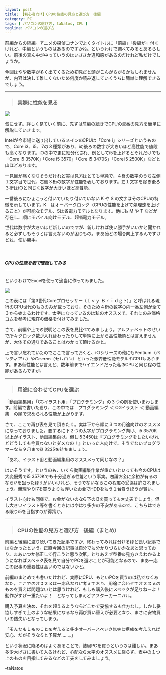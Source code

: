 ```yaml
---
layout: post
title: 【初心者向け】CPUの性能の見方と選び方　後編
category: PC
tags: [ パソコンの選び方, taNatos, CPU ]
tagline: パソコンの選び方
---
```


前編からの続編。アニメの探偵コナンでよくタイトルに「前編」「後編が」付くけれど、中編というものはあるのですかね。というわけで調べてみるとあるらしい。前後の真ん中が中っていうのはいささか違和感があるのだけれど私だけでしょうか。

今回はやや数字が多く出てくるため初見だと頭がこんがらがるかもしれませんが、内容は決して難しくないため何度か読み返していくうちに簡単に理解できるでしょう。

 

----------
> ### 実際に性能を見る ###

![](http://cloud.github.com/downloads/moto-net/moto-net.github.com/CPU_02_c.png)

気にせず。詳しく見ていく前に、先ずは前編の続きでCPUの型番の見方を簡単に解説していきます。

Intelが今市場に送り出しているメインのCPUは「Core i」シリーズというもので、Core i3、i5、i7の３種類があり、iの後ろの数字が大きいほど高性能で値段も高くなります。i○の中で更に細分化され、例としてi5を上げるとそれだけでも「Core i5 3570K」「Core i5 3570」「Core i5 3470S」「Core i5 2500K」などと山ほどあります。

一見目が痛くなりそうだけれど実は見方はとても単純で、４桁の数字のうち左側１文字目で世代、右側３桁の数字が性能を表しております。左１文字を除き後ろ３桁はi○と同じく数字が大きいほど高性能。

一番後ろにひょこっと付いていたり付いていない K や S の文字はそのCPUの特徴を示しています。K　はオーバークロック（CPUの性能を上げて処理速を上げること）が可能なモデル、Sは省電力モデルとなります。他にも M や T などが存在し、順にモバイル向けモデル、超省電力モデル。

世代は数字が大きいほど新しいのですが、新しければ使い勝手がいいかと聞かれると必ずしもそうとは言えないのが困りもの。まあ殆どの場合向上するんですけどね、使い勝手。

　
##### CPUの性能を表で確認してみる <hr size="1" />
というわけでExcelを使って適当に作ってみました。

![](http://cloud.github.com/downloads/moto-net/moto-net.github.com/CPU_02_a.png)

この表には「第3世代Coreプロセッサー（Ｉｖｙ Ｂｒｉｄｇｅ）」と呼ばれる現行のCPU世代のもののみが載っており、そのため４桁の数字の内一番左側が全て３から始まるわけです。太字になっているのは私のオススメで、それにのみ価格コムを参考に現在の価格を付けてみました。

さて、前編や上での説明とこの表を見比べてみましょう。アルファベットのせいで所々クロック数が入れ替わったりして単純に上から高性能順とは言えませんが、大体その通りであることはわかって頂けるかと。

上で言い忘れていたのでここで言っておくと、i○シリーズの他にもPentium（ペンティアム）やCeleron（セレロン）といった激安低性能モデルのCPUもあります。まあ低性能とは言えど、数年前までハイエンドだった私のCPUと同じ程の性能があるんですが。



----------

> ### 用途に合わせてCPUを選ぶ ###


「動画編集用」「CGイラスト用」「プログラミング」の３つの例を使いまわします。前編で書いた通り、この中では　プログラミング ＜ CGイラスト ＜ 動画編集　の順で求められる性能が上がります。

さて、ここで再び表を見て頂きたく。実は下から順に３つの用途向けのオススメになっておりました。要するに下２つの太字がプログラミング向け、i5 3570K以上がイラスト、動画編集向け。但しi5 3450は『プログラミングをしたいけれどどうしても今買わないとダメなの！』といった人向けで、そうでないプログラマーなら９月までi3 3225を待ちましょう。

「あれ、イラスト用と動画編集用のオススメって同じなの？」

はいそうです。というのも、いくら動画編集作業が重たいといっても今のCPUは大変優秀でi5 3570Kでも十分過ぎる性能という事実。勿論お金に余裕が有るのならi7を狙ったほうがいいけれど、そうでないならこの程度の妥協は許されましょう。無理やりi7を買うよりも浮いたお金でHDDをもう１台買うほうが賢い。

イラスト向けも同様で、お金がないのなら下のi3を買っても大丈夫でしょう。但し大きいイラスト等を書くときにはやはり多少の不安があるので、こちらはできる限りi5を目指すのが得策か。



----------
> ### CPUの性能の見方と選び方　後編（まとめ） ###

前編と後編に渡り続いてきた記事ですが、終わってみれば分けるほど長い記事ではなかったという。正直今回の記事は自分でも分かりづらいかなあと思っており、まあいつか修正して行こうと思う次第。とりあえず型番の見方さえわかるようになればスペック表を見て自分でPCを選ぶことが可能となるので、まあ一応この記事の重要性は高いのではないかと。

前編のまとめでも書いたけれど、実際にCPU、もといPCを買うのは私でなくあなた。ここでのオススメは一応私なりに考えており、用途に合わせてオススメのものを買えば問題ないとは思うけれど、もしも購入後にスペックが足りねーよ！　動作がすげー重たいよ！　となってしまえどアフターカーニバル。

購入予算を決め、それを超えるようならどこかで妥協するも仕方なし。しかし妥協しすぎて上のような結果になるなら再び買い替えが必要となり、まさに安物買いの銭失いとなってしまう。

「そんなもしものことを考えると多少オーバースペック気味に構成を考ええれば安心、だがそうなると予算が……。」

という状況に陥るのはよくあることで、結局PCを買うというのは難しい。まあ多少大げさに書いて入るけれど、心配なら太字のオススメに限らず、表中の１つ上のものを目指してみるなどの工夫をしてみましょう。

-taNatos